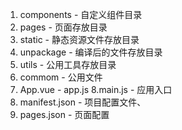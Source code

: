 1. components - 自定义组件目录 
2. pages - 页面存放目录 
3. static - 静态资源文件存放目录 
4. unpackage - 编译后的文件存放目录 
5. utils - 公用工具存放目录 
6. commom - 公用文件 
7. App.vue - app.js 8.main.js - 应用入口 
9. manifest.json - 项目配置文件、 
10. pages.json - 页面配置
